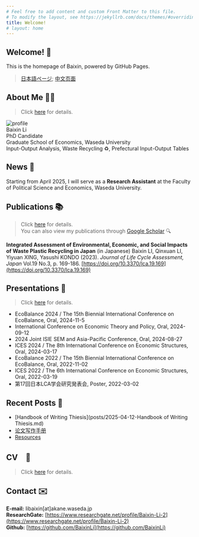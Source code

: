 ```yaml
---
# Feel free to add content and custom Front Matter to this file.
# To modify the layout, see https://jekyllrb.com/docs/themes/#overriding-theme-defaults
title: Welcome!
# layout: home
---
```


## Welcome! 👋 
This is the homepage of Baixin, powered by GitHub Pages.   
> [日本語ページ](homepages/jp.md); [中文页面](homepages/chinese.md)

## About Me 👨‍🎓

> Click [here](homepages/about.md) for details.    

<div class="about-section">
    <img src="https://avatars.githubusercontent.com/u/201954233?s=96&v=4" alt="profile" class="profile-img">
    <div class="profile-details">
        Baixin Li <br>
        PhD Candidate <br>
        Graduate School of Economics, Waseda University<br>
        Input-Output Analysis, Waste Recycling ♻️, Prefectural Input-Output Tables
    </div>
</div>

## News 💬
Starting from April 2025, I will serve as a **Research Assistant** at the Faculty of Political Science and Economics, Waseda University.


## Publications 📚 
> Click [here](homepages/publications.md) for details.    
You can also view my publications through [Google Scholar](https://scholar.google.com/citations?user=scd1RncAAAAJ&hl=en) 🔍 

**Integrated Assessment of Environmental, Economic, and Social Impacts of Waste Plastic Recycling in Japan** (in Japanese)
Baixin LI, Qinxuan LI, Yiyuan XING, Yasushi KONDO (2023). *Journal of Life Cycle Assessment, Japan* Vol.19 No.3, p. 169-186. [https://doi.org/10.3370/lca.19.169](https://doi.org/10.3370/lca.19.169)

## Presentations 🎤

> Click [here](homepages/presentations.md) for details.    

- EcoBalance 2024 / The 15th Biennial International Conference on EcoBalance, Oral, 2024-11-5
- International Conference on Economic Theory and Policy, Oral, 2024-09-12
- 2024 Joint ISIE SEM and Asia-Pacific Conference, Oral, 2024-08-27
- ICES 2024 / The 8th International Conference on Economic Structures, Oral, 2024-03-17
- EcoBalance 2022 / The 15th Biennial International Conference on EcoBalance, Oral, 2022-11-02
- ICES 2022 / The 6th International Conference on Economic Structures, Oral, 2022-03-19
- 第17回日本LCA学会研究発表会, Poster, 2022-03-02  

## Recent Posts 📝

- [Handbook of Writing Thiesis](posts/2025-04-12-Handbook of Writing Thiesis.md)
- [论文写作手册](posts/2025-04-12-论文写作手册.md)
- [Resources](posts/resources.md)

## CV　📜
> Click [here](homepages/cv.md) for details.    

## Contact ✉️ 
**E-mail:** libaixin\[at\]akane.waseda.jp  
**ResearchGate:** [https://www.researchgate.net/profile/Baixin-Li-2](https://www.researchgate.net/profile/Baixin-Li-2)  
**Github:** [https://github.com/BaixinLi](https://github.com/BaixinLi)




